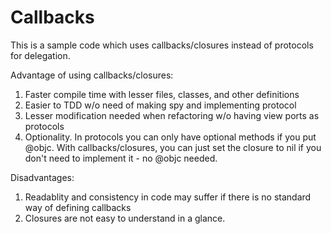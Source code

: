 # Callbacks

This is a sample code which uses callbacks/closures instead of protocols for delegation.  

Advantage of using callbacks/closures:

1) Faster compile time with lesser files, classes, and other definitions
2) Easier to TDD w/o need of making spy and implementing protocol
3) Lesser modification needed when refactoring w/o having view ports as protocols
4) Optionality. In protocols you can only have optional methods if you put @objc.  With callbacks/closures, you can just set the closure to nil if you don't need to implement it - no @objc needed.

Disadvantages:

1) Readablity and consistency in code may suffer if there is no standard way of defining callbacks
2) Closures are not easy to understand in a glance.
